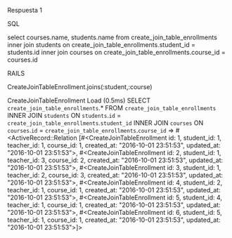 Respuesta 1

SQL

select courses.name, students.name from create_join_table_enrollments
inner join students on 
create_join_table_enrollments.student_id = students.id
inner join courses on 
create_join_table_enrollments.course_id = courses.id


RAILS

CreateJoinTableEnrollment.joins(:student,:course)

  CreateJoinTableEnrollment Load (0.5ms)  SELECT `create_join_table_enrollments`.* FROM `create_join_table_enrollments` INNER JOIN `students` ON `students`.`id` = `create_join_table_enrollments`.`student_id` INNER JOIN `courses` ON `courses`.`id` = `create_join_table_enrollments`.`course_id`
=> #<ActiveRecord::Relation [#<CreateJoinTableEnrollment id: 1, student_id: 1, teacher_id: 1, course_id: 1, created_at: "2016-10-01 23:51:53", updated_at: "2016-10-01 23:51:53">, #<CreateJoinTableEnrollment id: 2, student_id: 1, teacher_id: 3, course_id: 2, created_at: "2016-10-01 23:51:53", updated_at: "2016-10-01 23:51:53">, #<CreateJoinTableEnrollment id: 3, student_id: 1, teacher_id: 2, course_id: 3, created_at: "2016-10-01 23:51:53", updated_at: "2016-10-01 23:51:53">, #<CreateJoinTableEnrollment id: 4, student_id: 2, teacher_id: 1, course_id: 1, created_at: "2016-10-01 23:51:53", updated_at: "2016-10-01 23:51:53">, #<CreateJoinTableEnrollment id: 5, student_id: 4, teacher_id: 1, course_id: 1, created_at: "2016-10-01 23:51:53", updated_at: "2016-10-01 23:51:53">, #<CreateJoinTableEnrollment id: 6, student_id: 5, teacher_id: 1, course_id: 1, created_at: "2016-10-01 23:51:53", updated_at: "2016-10-01 23:51:53">]>